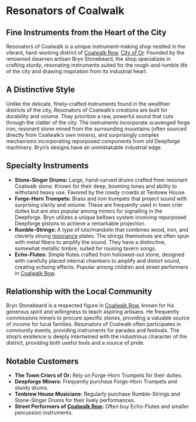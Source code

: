 # Resonators of Coalwalk

## Fine Instruments from the Heart of the City

Resonators of Coalwalk is a unique instrument-making shop nestled in the vibrant, hard-working district of [Coalwalk Row](/geography/settlement/city/city-of-or/district/coalwalk-row.md), [City of Or](/geography/settlement/city/city-of-or.md). Founded by the renowned dwarven artisan Bryn Stonebeard, the shop specializes in crafting sturdy, resonating instruments suited for the rough-and-tumble life of the city and drawing inspiration from its industrial heart.

## A Distinctive Style

Unlike the delicate, finely-crafted instruments found in the wealthier districts of the city, Resonators of Coalwalk’s creations are built for durability and volume. They prioritize a raw, powerful sound that cuts through the clatter of the city. The instruments incorporate scavenged forge iron, resonant stone mined from the surrounding mountains (often sourced directly from Coalwalk’s own miners), and surprisingly complex mechanisms incorporating repurposed components from old Deepforge machinery. Bryn’s designs have an unmistakable industrial edge.

## Specialty Instruments

*   **Stone-Singer Drums:** Large, hand-carved drums crafted from resonant Coalwalk stone. Known for their deep, booming tones and ability to withstand heavy use. Favored by the rowdy crowds at Tenbrew House. 
*   **Forge-Horn Trumpets:** Brass and iron trumpets that project sound with surprising clarity and volume. These are frequently used in town crier duties but are also popular among miners for signalling in the Deepforge.  Bryn utilizes a unique bellows system involving repurposed Deepforge pistons to achieve a remarkable projection.
*   **Rumble-Strings:** A type of lute/mandolin that combines wood, iron, and cleverly strung [resonance](/structure/mechanic/resonance.md) plates.  The strings themselves are often spun with metal fibers to amplify the sound. They have a distinctive, somewhat metallic timbre, suited for rousing tavern songs.
*   **Echo-Flutes:** Simple flutes crafted from hollowed-out stone, designed with carefully placed internal chambers to amplify and distort sound, creating echoing effects. Popular among children and street performers in [Coalwalk Row](/geography/settlement/city/city-of-or/district/coalwalk-row.md).

## Relationship with the Local Community

Bryn Stonebeard is a respected figure in [Coalwalk Row](/geography/settlement/city/city-of-or/district/coalwalk-row.md), known for his generous spirit and willingness to teach aspiring artisans. He frequently commissions miners to procure specific stones, providing a valuable source of income for local families. Resonators of Coalwalk often participates in community events, providing instruments for parades and festivals. The shop’s existence is deeply intertwined with the industrious character of the district, providing both useful tools and a source of pride.

## Notable Customers

*   **The Town Criers of Or:** Rely on Forge-Horn Trumpets for their duties.
*   **Deepforge Miners:** Frequently purchase Forge-Horn Trumpets and sturdy drums.
*   **Tenbrew House Musicians:** Regularly purchase Rumble-Strings and Stone-Singer Drums for their lively performances.
*   **Street Performers of [Coalwalk Row](/geography/settlement/city/city-of-or/district/coalwalk-row.md):** Often buy Echo-Flutes and smaller percussion instruments.
